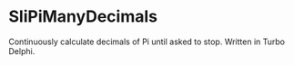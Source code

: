 # SliPiManyDecimals
Continuously calculate decimals of Pi until asked to stop. Written in Turbo Delphi.
